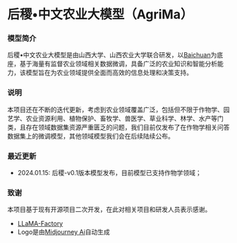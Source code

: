 # 后稷•中文农业大模型（AgriMa）
### 模型简介
后稷•中文农业大模型是由山西大学、山西农业大学联合研发，以[Baichuan](https://huggingface.co/baichuan-inc)为底座，基于海量有监督农业领域相关数据微调，具备广泛的农业知识和智能分析能力，该模型旨在为农业领域提供全面而高效的信息处理和决策支持。
### 说明
本项目还在不断的迭代更新，考虑到农业领域覆盖广泛，包括但不限于作物学、园艺学、农业资源利用、植物保护、畜牧学、兽医学、草业科学、林学、水产等门类，且存在领域数据集资源严重匮乏的问题，我们目前仅发布了在作物学相关问答数据集上的微调模型，其他领域模型我们会在后续陆续公布。
### 最近更新
* 2024.01.15: 后稷-v0.1版本模型发布，目前模型已支持作物学领域；
### 致谢
本项目基于现有开源项目二次开发，在此对相关项目和研发人员表示感谢。
* [LLaMA-Factory](https://github.com/hiyouga/LLaMA-Factory)
* Logo是由[Midjourney Ai](https://www.imagine.art/dashboard/tool/from-text?utm_source=google&utm_medium=cpc&utm_campaign=Traffic_Sale&utm_term=midjourney%20ai&utm_campaign=&utm_source=adwords&utm_medium=ppc&hsa_acc=3029240990&hsa_cam=20922987350&hsa_grp=158341820100&hsa_ad=686960810072&hsa_src=g&hsa_tgt=kwd-1675638903539&hsa_kw=midjourney%20ai&hsa_mt=b&hsa_net=adwords&hsa_ver=3&gad_source=1&gclid=CjwKCAiAzJOtBhALEiwAtwj8tl26ITaTFTkwwm4sJ7W_fLC3ifEgsNxAZkFXLnLB7PX9le8EPSN9GRoC88IQAvD_BwE)自动生成

